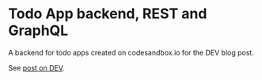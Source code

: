 # Todo App backend, REST and GraphQL

A backend for todo apps created on codesandbox.io for the DEV blog post.

See [post on DEV](https://dev.to/petr7555/).
